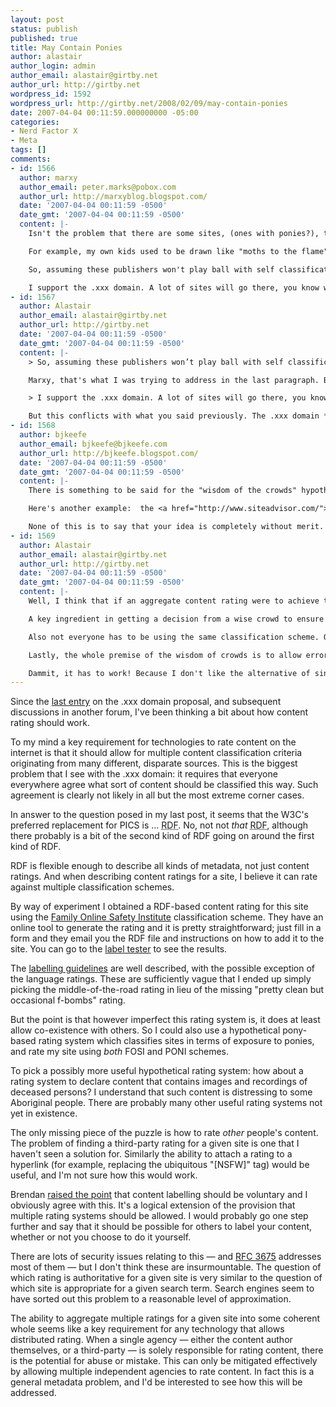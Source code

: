 ```yaml
---
layout: post
status: publish
published: true
title: May Contain Ponies
author: alastair
author_login: admin
author_email: alastair@girtby.net
author_url: http://girtby.net
wordpress_id: 1592
wordpress_url: http://girtby.net/2008/02/09/may-contain-ponies
date: 2007-04-04 00:11:59.000000000 -05:00
categories:
- Nerd Factor X
- Meta
tags: []
comments:
- id: 1566
  author: marxy
  author_email: peter.marks@pobox.com
  author_url: http://marxyblog.blogspot.com/
  date: '2007-04-04 00:11:59 -0500'
  date_gmt: '2007-04-04 00:11:59 -0500'
  content: |-
    Isn't the problem that there are some sites, (ones with ponies?), that will lie and cheat to get their content in front of impressionable people.

    For example, my own kids used to be drawn like "moths to the flame" of sites offering animated cursors and kids games only to end up having their computer infected with trogens that popped up objectionable ads.

    So, assuming these publishers won't play ball with self classification, it means we would need third party classification. That's always going to be controversial. I like looking at good photography, I don't want some conservative telling me it's porn.

    I support the .xxx domain. A lot of sites will go there, you know what you're going to get there, but it won't stop the worst offenders getting through.
- id: 1567
  author: Alastair
  author_email: alastair@girtby.net
  author_url: http://girtby.net
  date: '2007-04-04 00:11:59 -0500'
  date_gmt: '2007-04-04 00:11:59 -0500'
  content: |-
    > So, assuming these publishers won’t play ball with self classification, it means we would need third party classification.

    Marxy, that's what I was trying to address in the last paragraph. Basically I'm saying that in the general case you can't trust the publishers, and you can't trust third parties. The only way to get a realistic picture of the nature of the content is to aggregate. Employ the wisdom of the crowds, just like we do with search engines. That's the only way I can see for *any* metadata to be worthwhile.

    > I support the .xxx domain. A lot of sites will go there, you know what you’re going to get there, but it won’t stop the worst offenders getting through.

    But this conflicts with what you said previously. The .xxx domain *is* self classification.
- id: 1568
  author: bjkeefe
  author_email: bjkeefe@bjkeefe.com
  author_url: http://bjkeefe.blogspot.com/
  date: '2007-04-04 00:11:59 -0500'
  date_gmt: '2007-04-04 00:11:59 -0500'
  content: |-
    There is something to be said for the "wisdom of the crowds" hypothesis, but I think this technique breaks down whenever the topic in question is purely a matter of taste; e.g., politics, religion, and sex.  Providing a method for the teeming masses to rate a site, say, 1-10 on its adult content level, would likely result in voting spam between zealots of the James Dobson ilk and ultra-libertarians.  Think of the edit wars on certain Wikipedia pages, for example.  In the case of rating a site for adult content, I would also expect less scrupulous webmasters to develop bots that would skew the vote.

    Here's another example:  the <a href="http://www.siteadvisor.com/">McAfee SiteAdvisor</a> offers an add-on for browsers that turns green, yellow, or red, based on its safety evaluation of the current site for things like spyware and spam.  Part of its rating system comes from its own automated web crawling, and part comes from user input.  SiteAdvisor tends to produce a lot of false positives -- a yellow or red rating -- that from my observations seem to stem from negative votes cast by as few as two other users.  In many cases, these users seem to have been motivated by animus toward the site's point of view or personal dislike of the site's owner -- they'll report that a site's download offerings contain spyware when they don't, or when a site doesn't even offer any downloads.  The obvious consequence is that one tends to ignore the SiteAdvisor warnings after a while.

    None of this is to say that your idea is completely without merit.  It couldn't hurt to try, I suppose, and any additional tool may be of use to some people.  I just have serious doubts as to how well it could work.
- id: 1569
  author: Alastair
  author_email: alastair@girtby.net
  author_url: http://girtby.net
  date: '2007-04-04 00:11:59 -0500'
  date_gmt: '2007-04-04 00:11:59 -0500'
  content: |-
    Well, I think that if an aggregate content rating were to achieve the same level of accuracy as Wikipedia does with its subject matter, it would be doing pretty well, edit-wars or no edit-wars.

    A key ingredient in getting a decision from a wise crowd to ensure that each of the members is acting independently. This clearly isn't the case with Wikipedia, where the most recent edit "wins", but could be the case for an aggregated rating system.

    Also not everyone has to be using the same classification scheme. One group of people could be using FOSI and another group could be rating sites for their pony content, and we would only need to aggregate like with like.

    Lastly, the whole premise of the wisdom of crowds is to allow errors to be cancelled out. In the ratings system this means extreme opinions will be nullified by equal and opposite extremes.

    Dammit, it has to work! Because I don't like the alternative of single-source ratings!
---
```

Since the [last entry](/articles/2007/4/1/i-want-a-pony-domain) on the .xxx domain proposal, and subsequent discussions in another forum, I've been thinking a bit about how content rating should work.

To my mind a key requirement for technologies to rate content on the internet is that it should allow for multiple content classification criteria originating from many different, disparate sources. This is the biggest problem that I see with the .xxx domain: it requires that everyone everywhere agree what sort of content should be classified this way. Such agreement is clearly not likely in all but the most extreme corner cases.

In answer to the question posed in my last post, it seems that the W3C's preferred replacement for PICS is ... <acronym title="Resource Definition Framework">RDF</acronym>. No, not not *that* <acronym title="Reality Distortion Field">RDF</acronym>, although there probably is a bit of the second kind of RDF going on around the first kind of RDF.

RDF is flexible enough to describe all kinds of metadata, not just content ratings. And when describing content ratings for a site, I believe it can rate against multiple classification schemes.

By way of experiment I obtained a RDF-based content rating for this site using the [Family Online Safety Institute](http://fosi.org/icra/) classification scheme. They have an online tool to generate the rating and it is pretty straightforward; just fill in a form and they email you the RDF file and instructions on how to add it to the site. You can go to the [label tester](http://www.icra.org/sitelabel/) to see the results.

The [labelling guidelines](http://checked.icra.org/labelguidelines/) are well described, with the possible exception of the language ratings. These are sufficiently vague that I ended up simply picking the middle-of-the-road rating in lieu of the missing "pretty clean but occasional f-bombs" rating.

But the point is that however imperfect this rating system is, it does at least allow co-existence with others. So I could also use a hypothetical pony-based rating system which classifies sites in terms of exposure to ponies, and rate my site using *both* FOSI and PONI schemes.

To pick a possibly more useful hypothetical rating system: how about a rating system to declare content that contains images and recordings of deceased persons? I understand that such content is distressing to some Aboriginal people. There are probably many other useful rating systems not yet in existence.

The only missing piece of the puzzle is how to rate *other* people's content. The problem of finding a third-party rating for a given site is one that I haven't seen a solution for. Similarly the ability to attach a rating to a hyperlink (for example, replacing the ubiquitous "[NSFW]" tag) would be useful, and I'm not sure how this would work.

Brendan [raised the point](http://bjkeefe.blogspot.com/2007/03/xxx-nixed.html) that content labelling should be voluntary and I obviously agree with this. It's a logical extension of the provision that multiple rating systems should be allowed. I would probably go one step further and say that it should be possible for others to label your content, whether or not you choose to do it yourself.

There are lots of security issues relating to this &mdash; and [RFC 3675](http://www.ietf.org/rfc/rfc3675.txt) addresses most of them &mdash; but I don't think these are insurmountable. The question of which rating is authoritative for a given site is very similar to the question of which site is appropriate for a given search term. Search engines seem to have sorted out this problem to a reasonable level of approximation.

The ability to aggregate multiple ratings for a given site into some coherent whole seems like a key requirement for any technology that allows distributed rating. When a single agency &mdash; either the content author themselves, or a third-party &mdash; is solely responsible for rating content, there is the potential for abuse or mistake. This can only be mitigated effectively by allowing multiple independent agencies to rate content. In fact this is a general metadata problem, and I'd be interested to see how this will be addressed.
